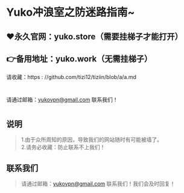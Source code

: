 Yuko冲浪室之防迷路指南~
====
:heart:永久官网：yuko.store（需要挂梯子才能打开）  
-------
:point_right:备用地址：yuko.work（无需挂梯子）  
-------
请收藏：https : //github.com/tizi12/tiziin/blob/a/a.md  
#
请通过邮箱：yukovpn@gmail.com 联系我们！  
#
说明
-------
>1.由于众所周知的原因，导致我们的网站随时有可能被墙了。  
>2.请务必收藏：防止联系不上我们！

联系我们
-------
>请通过邮箱：yukovpn@gmail.com 联系我们！我们会及时回复！
